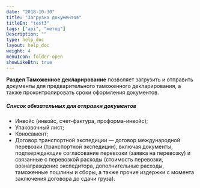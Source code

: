 ```yaml
---
date: "2018-10-30"
title: "Загрузка документов"
titleEn: "test3"
tags: ["api", "метод"]
Description: ""
type: help_doc
layout: help_doc
weight: 4
menuIcon: folder-open
showLikeBtn: true
---
```


<div class="pixxett-alert pixxett-alert-icon alert4-light">
  <i class="fa fa-info-circle"></i><b>Раздел Таможенное декларирование</b> позволяет загрузить и отправить документы для предварительного таможенного декларирования, а также проконтролировать сроки оформления документов.
</div>

##### Список обязательных для отправки документов

* Инвойс (инвойс, счет-фактура, проформа-инвойс);
* Упаковочный лист;
* Коносамент;
* Договор транспортной экспедиции — договор международной перевозки (транспортной экспедиции), включая документы, подтверждающие согласование перевозки (заявка на перевозку) и связанные с перевозкой расходы (стоимость перевозки, вознаграждение экспедитора, дополнительные расходы, таможенные пошлины и сборы, а также прочие издержки с момента заключения договора до сдачи груза).
